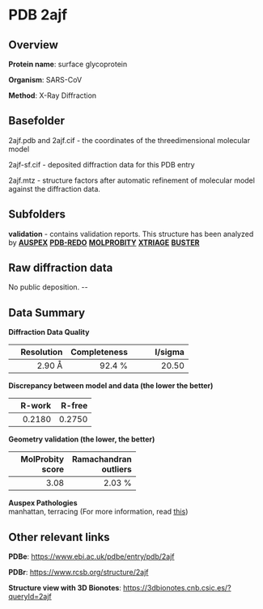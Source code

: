 # PDB 2ajf

## Overview

**Protein name**: surface glycoprotein

**Organism**: SARS-CoV

**Method**: X-Ray Diffraction

## Basefolder

2ajf.pdb and 2ajf.cif - the coordinates of the threedimensional molecular model

2ajf-sf.cif - deposited diffraction data for this PDB entry

2ajf.mtz - structure factors after automatic refinement of molecular model against the diffraction data.

## Subfolders





**validation** - contains validation reports. This structure has been analyzed by [**AUSPEX**](https://github.com/thorn-lab/coronavirus_structural_task_force/tree/master/pdb/surface_glycoprotein/SARS-CoV/2ajf/validation/auspex) [**PDB-REDO**](https://github.com/thorn-lab/coronavirus_structural_task_force/tree/master/pdb/surface_glycoprotein/SARS-CoV/2ajf/validation/pdb-redo) [**MOLPROBITY**](https://github.com/thorn-lab/coronavirus_structural_task_force/tree/master/pdb/surface_glycoprotein/SARS-CoV/2ajf/validation/molprobity) [**XTRIAGE**](https://github.com/thorn-lab/coronavirus_structural_task_force/blob/master/pdb/surface_glycoprotein/SARS-CoV/2ajf/validation/Xtriage_output.log) [**BUSTER**](https://www.globalphasing.com/buster/wiki/index.cgi?Covid19Pdb2AJF) 



## Raw diffraction data

No public deposition. --<br> 

## Data Summary
**Diffraction Data Quality**

|   | Resolution | Completeness| I/sigma |
|---|-------------:|----------------:|--------------:|
|   |2.90 Å|92.4  %|<img width=50/>20.50|

**Discrepancy between model and data (the lower the better)**

|   | **R-work**| **R-free**   
|---|-------------:|----------------:|           
||  0.2180|  0.2750|

**Geometry validation (the lower, the better)**

|   |**MolProbity<br>score**| **Ramachandran<br>outliers** 
|---|-------------:|----------------:|
||  3.08|  2.03 %|

**Auspex Pathologies**<br> manhattan, terracing (For more information, read [this](https://github.com/thorn-lab/coronavirus_structural_task_force/blob/master/pdb/surface_glycoprotein/SARS-CoV/2ajf/validation/auspex/2ajf_auspex_comments.txt))

 



## Other relevant links 
**PDBe**:  https://www.ebi.ac.uk/pdbe/entry/pdb/2ajf
 
**PDBr**: https://www.rcsb.org/structure/2ajf 

**Structure view with 3D Bionotes**: https://3dbionotes.cnb.csic.es/?queryId=2ajf

